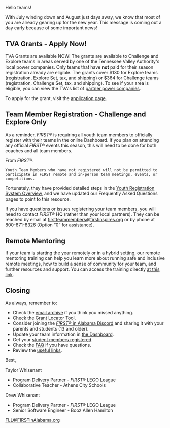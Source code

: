 Hello teams!

With July winding down and August just days away, we know that most of you are already gearing up for the new year. This message is coming out a day early because of some important news!


## TVA Grants - Apply Now!

TVA Grants are available NOW! The grants are available to Challenge and Explore teams in areas served by one of the Tennessee Valley Authority's local power companies. Only teams that have **not** paid for their season registration already are eligible. The grants cover \$130 for Explore teams (registration, Explore Set, tax, and shipping) or \$364 for Challenge teams (registration, Challenge Set, tax, and shipping). To see if your area is eligible, you can view the TVA's list of [partner power companies](https://www.tva.com/energy/public-power-partnerships/local-power-companies).

To apply for the grant, visit the [application page](https://usfirst.submittable.com/submit/1458f43c-4f5c-4e53-99cd-e4ca888522f0/2021-2022-tennessee-valley-authority-team-grant-application).


## Team Member Registration - Challenge and Explore Only

As a reminder, *FIRST*&reg; is requiring all youth team members to officially register with their teams in the online Dashboard. If you plan on attending any official *FIRST*&reg; events this season, this will need to be done for both coaches and all team members.

From *FIRST*&reg;: 
    
    Youth Team Members who have not registered will not be permitted to participate in FIRST remote and in-person team meetings, events, or competitions. 

Fortunately, they have provided detailed steps in the [Youth Registration System Overview](https://www.firstinspires.org/resource-library/youth-registration-system), and we have updated our Frequently Asked Questions pages to point to this resource.

If you have questions or issues registering your team members, you will need to contact *FIRST*&reg; HQ (rather than your local partners). They can be reached by email at firstteammembers@firstinspires.org or by phone at 800-871-8326 (Option “0”  for assistance).


## Remote Mentoring

If your team is starting the year remotely or in a hybrid setting, our remote mentoring training can help you learn more about running safe and inclusive remote meetings, how to build a sense of community for your team, and further resources and support. You can access the training directly [at this link](https://www.firstinspires.org/remote-mentoring-with-first/story.html).


## Closing

As always, remember to:
- Check the [email archive](https://github.com/drewwhis/first-in-alabama/tree/main/2021-2022/email-blasts) if you think you missed anything.
- Check the [Grant Locator Tool](https://www.firstinspires.org/robotics/team-grants).
- Consider joining the [*FIRST*&reg; in Alabama Discord](http://discord.gg/7eyJvm3) and sharing it with your parents and students (13 and older).
- Update your team information in [the Dashboard](https://my.firstinspires.org/Dashboard/).
- Get your [student members registered](https://www.firstinspires.org/resource-library/youth-registration-system).
- Check the [FAQ](https://github.com/drewwhis/first-in-alabama/wiki/Frequently-Asked-Questions) if you have questions.
- Review the [useful links](https://github.com/drewwhis/first-in-alabama/wiki/Useful-Links).

Best,

Taylor Whisenant
- Program Delivery Partner - *FIRST*&reg; LEGO League
- Collaborative Teacher - Athens City Schools

Drew Whisenant
- Program Delivery Partner - *FIRST*&reg; LEGO League
- Senior Software Engineer - Booz Allen Hamilton

FLL@FIRSTinAlabama.org